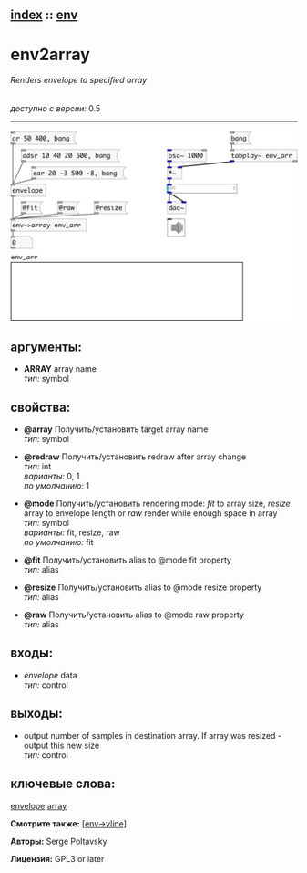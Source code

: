 [index](index.html) :: [env](category_env.html)
---

# env2array

###### Renders envelope to specified array

*доступно с версии:* 0.5

---




[![example](../examples/img/env2array.jpg)](../examples/pd/env2array.pd)



## аргументы:

* **ARRAY**
array name<br>
_тип:_ symbol<br>





## свойства:

* **@array** 
Получить/установить target array name<br>
_тип:_ symbol<br>

* **@redraw** 
Получить/установить redraw after array change<br>
_тип:_ int<br>
_варианты:_ 0, 1<br>
_по умолчанию:_ 1<br>

* **@mode** 
Получить/установить rendering mode: *fit* to array size, *resize* array to envelope length or *raw*
render while enough space in array<br>
_тип:_ symbol<br>
_варианты:_ fit, resize, raw<br>
_по умолчанию:_ fit<br>

* **@fit** 
Получить/установить alias to @mode fit property<br>
_тип:_ alias<br>

* **@resize** 
Получить/установить alias to @mode resize property<br>
_тип:_ alias<br>

* **@raw** 
Получить/установить alias to @mode raw property<br>
_тип:_ alias<br>



## входы:

* *envelope* data<br>
_тип:_ control



## выходы:

* output number of samples in destination array. If array was resized - output this new size<br>
_тип:_ control



## ключевые слова:

[envelope](keywords/envelope.html)
[array](keywords/array.html)



**Смотрите также:**
[\[env-&gt;vline\]](env-%3Evline.html)




**Авторы:** Serge Poltavsky




**Лицензия:** GPL3 or later





